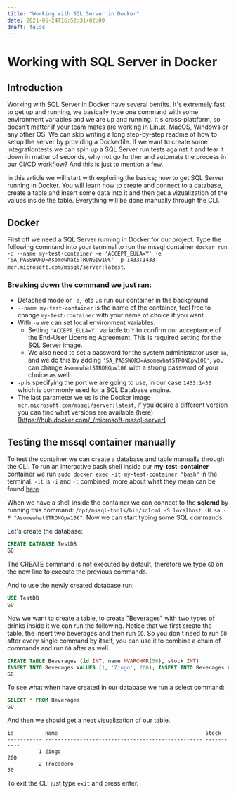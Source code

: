```yaml
---
title: "Working with SQL Server in Docker"
date: 2021-06-24T16:52:31+02:00
draft: false
---
```


# Working with SQL Server in Docker

## Introduction
Working with SQL Server in Docker have several benfits. It's extremely fast to get up and running, we basically type one command with some environment variables and we are up and running. It's cross-plattform, so doesn't matter if your team mates are working in Linux, MacOS, Windows or any other OS. We can skip writing a long step-by-step readme of how to setup the server by providing a Dockerfile. If we want to create some integrationtests we can spin up a SQL Server run tests against it and tear it down in matter of seconds, why not go further and automate the process in our CI/CD workflow? And this is just to mention a few.

In this article we will start with exploring the basics; how to get SQL Server running in Docker. You will learn how to create and connect to a database, create a table and insert some data into it and then get a vizualization of the values inside the table. Everything will be done manually through the CLI.

## Docker
First off we need a SQL Server running in Docker for our project. Type the following command into your terminal to run the mssql container `docker run -d --name my-test-container -e 'ACCEPT_EULA=Y' -e 'SA_PASSWORD=AsomewhatSTRONGpw10€' -p 1433:1433 mcr.microsoft.com/mssql/server:latest`.

### Breaking down the command we just ran:
* Detached mode or `-d`, lets us run our container in the background. 
* `--name my-test-container` is the name of the container, feel free to change `my-test-container` with your name of choice if you want.
* With `-e` we can set local environment variables. 
    * Setting `'ACCEPT_EULA=Y'` variable to `Y` to confirm our acceptance of the End-User Licensing Agreement. This is required setting for the SQL Server image.
    * We also need to set a password for the system administrator user `sa`, and we do this by adding `'SA_PASSWORD=AsomewhatSTRONGpw10€'`, you can change `AsomewhatSTRONGpw10€` with a strong password of your choice as well. 
* `-p` is specifying the port we are going to use, in our case `1433:1433` which is commonly used for a SQL Database engine.
* The last parameter we us is the Docker image `mcr.microsoft.com/mssql/server:latest`, if you desire a different version you can find what versions are available (here)[https://hub.docker.com/_/microsoft-mssql-server]

## Testing the mssql container manually
To test the container we can create a database and table manually through the CLI. To run an interactive bash shell inside our **my-test-container** container we run `sudo docker exec -it my-test-container "bash"` in the terminal. `-it` is `-i` and `-t` combined, more about what they mean can be found [here](https://docs.docker.com/engine/reference/commandline/exec/).

When we have a shell inside the container we can connect to the **sqlcmd** by running this command: `/opt/mssql-tools/bin/sqlcmd -S localhost -U sa -P "AsomewhatSTRONGpw10€"`. Now we can start typing some SQL commands.

Let's create the database:
```sql
CREATE DATABASE TestDB
GO
```
The CREATE command is not executed by default, therefore we type `GO` on the new line to execute the previous commands.

And to use the newly created database run:
```sql
USE TestDB
GO
```

Now we want to create a table, to create "Beverages" with two types of drinks inside it we can run the following. Notice that we first create the table, the insert two beverages and then run `GO`. So you don't need to run `GO` after every single command by itself, you can use it to combine a chain of commands and run `GO` after as well.
```sql
CREATE TABLE Beverages (id INT, name NVARCHAR(50), stock INT)
INSERT INTO Beverages VALUES (1, 'Zingo', 200); INSERT INTO Beverages VALUES (2, 'Trocadero', 30)
GO
```

To see what when have created in our database we run a select command:
```sql
SELECT * FROM Beverages
GO
```

And then we should get a neat visualization of our table.
```
id          name                                               stock
----------- -------------------------------------------------- -----------
          1 Zingo                                                      200
          2 Trocadero                                                   30
```

To exit the CLI just type `exit` and press enter.